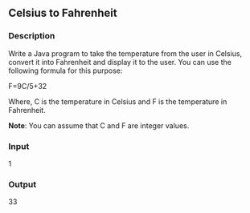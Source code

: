 ## Celsius to Fahrenheit

### Description

Write a Java program to take the temperature from the user in Celsius, convert it into Fahrenheit and display it to the user. You can use the following formula for this purpose:

F=9C/5+32

Where, C is the temperature in Celsius and F is the temperature in Fahrenheit.

<b>Note</b>: You can assume that C and F are integer values.

### Input

1

### Output

33
